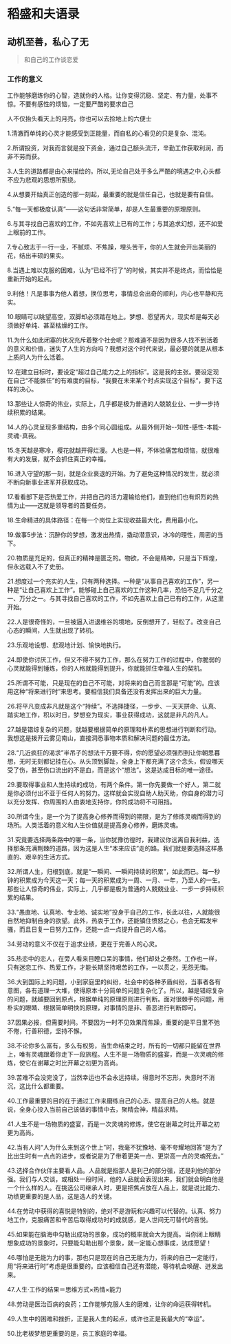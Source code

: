 # 稻盛和夫语录

## 动机至善，私心了无

>和自己的工作谈恋爱


### 工作的意义

工作能够磨练你的心智，造就你的人格。让你变得沉稳、坚定、有力量，处事不惊。不要有感性的烦恼，一定要严酷的要求自己

人不仅抬头看天上的月亮，你也可以去捡地上的六便士


1.清澈而单纯的心灵才能感受到正能量，而自私的心看见的只是复杂、混沌。

2.所谓投资，对我而言就是投下资金，通过自己额头流汗，辛勤工作获取利润，而非不劳而获。

3.人生的道路都是由心来描绘的。所以,无论自己处于多么严酷的境遇之中,心头都不应为悲观的思想所萦绕。

4.从想要开始真正创造的那一刻起，最重要的就是信任自己，也就是要有自信。

5.“每一天都极度认真”——这句话非常简单，却是人生最重要的原理原则。

6.与其寻找自己喜欢的工作，不如先喜欢上已有的工作；与其追求幻想，还不如爱上眼前的工作。

7.专心致志于一行一业，不腻烦、不焦躁，埋头苦干，你的人生就会开出美丽的花，结出丰硕的果实。

8.当遇上难以克服的困难，认为“已经不行了”的时候，其实并不是终点，而恰恰是重新开始的起点。

9.利他！凡是事事为他人着想，换位思考，事情总会出奇的顺利，内心也平静和充实。

10.眼睛可以眺望高空，双脚却必须踏在地上。梦想、愿望再大，现实却是每天必须做好单纯、甚至枯燥的工作。

11.为什么如此闭塞的状况充斥着整个社会呢？那难道不是因为很多人找不到活着的意义和价值，迷失了人生的方向吗？我想对这个时代来说，最必要的就是从根本上质问人为什么活着。

12.在建立目标时，要设定“超过自己能力之上的指标”。这是我的主张。要设定现在自己“不能胜任”的有难度的目标，“我要在未来某个时点实现这个目标”，要下这样的决心。

13.那些让人惊奇的伟业，实际上，几乎都是极为普通的人兢兢业业、一步一步持续积累的结果。

14.人的心灵呈现多重结构，由多个同心圆组成。从最外侧开始--知性-感性-本能-灵魂-真我。

15.冬天越是寒冷，樱花就越开得烂漫。人也是一样，不体验痛苦和烦恼，就很难有大的发展，就不会抓住真正的幸福。

16.进入守望的那一刻，就是企业衰退的开始。为了避免这种情况的发生，就必须不断向新事业进军并获取成功。

17.看看部下是否热爱工作，并把自己的活力灌输给他们，直到他们也有炽烈的热情为止——这就是领导者的首要任务。

18.生命精进的具体路径：在每一个岗位上实现收益最大化，费用最小化。

19.做事5步法：沉醉你的梦想，激发出热情，撬动潜意识，冰冷的理性，周密的当下。

20.物质是充足的，但真正的精神是匮乏的。物欲，不会是精神，只是当下辉煌，但永远载入不了史册。

21.想度过一个充实的人生，只有两种选择。一种是“从事自己喜欢的工作”，另一种是“让自己喜欢上工作”。能够碰上自己喜欢的工作这种几率，恐怕不足几千分之一、万分之一。与其寻找自己喜欢的工作，不如先喜欢上自己已有的工作，从这里开始。

22.人是很奇怪的，一旦被逼入进退维谷的境地，反倒想开了，轻松了。改变自己心态的瞬间，人生就出现了转机。

23.乐观地设想、悲观地计划、愉快地执行。

24.即使你讨厌工作，但又不得不努力工作，那么在努力工作的过程中，你脆弱的心灵就能得到锤炼，你的人格就能得到提升，你就能抓住幸福人生的契机。

25.所谓不可能，只是现在的自己不可能，对将来的自己而言那是“可能”的。应该用这种“将来进行时”来思考。要相信我们具备还没有发挥出来的巨大力量。

26.将平凡变成非凡就是这个“持续”。不选择捷径，一步步、一天天拼命、认真、踏实地工作，积以时日，梦想变为现实，事业获得成功，这就是非凡的凡人。

27.越是错综复杂的问题，就越要根据简单的原理和朴素的思想进行判断和行动。我想这是拨开云雾见南山，直接洞悉事物本质和解决问题的最佳方法。

28.“几近疯狂的渴求”半吊子的想法千万要不得，你的愿望必须强烈到让你朝思暮想，无时无刻都记挂在心。从头顶到脚趾，全身上下都充满了这个念头，假设哪天受了伤，甚至伤口流出的不是血，而是这个“想法”。这是达成目标的唯一途径。

29.要取得事业和人生持续的成功，有两个条件。第一你先要做一个好人，第二就是你必须付出不亚于任何人的努力。这样就会实现自助人助天助，你自身的潜力可以充分发挥、你周围的人由衷地支持你，你的成功将不可阻挡。

30.所谓今生，是一个为了提高身心修养而得到的期限，是为了修炼灵魂而得到的场所。人类活着的意义和人生价值就是提高身心修养，磨炼灵魂。

31.究竟要选择两条路中的哪一条，当你犹豫彷徨时，我建议你远离自我利益，选择那条充满荆棘的道路，因为这是人生“本来应该”走的路。我们就是要选择这样愚直的、艰辛的生活方式。

32.所谓人生，归根到底，就是“一瞬间、一瞬间持续的积累”，如此而已。每一秒钟的积累成为今天这一天；每一天的积累成为一周、一月、一年，乃至人的一生。那些让人惊奇的伟业，实际上，几乎都是极为普通的人兢兢业业、一步一步持续积累的结果。

33.“愚直地、认真地、专业地、诚实地”投身于自己的工作，长此以往，人就能很自然地抑制自身的欲望。此外，热衷于工作，还能镇住愤怒之心，也会无暇发牢骚，而且日复一日努力工作，还能一点一点提升自己的人格。

34.劳动的意义不仅在于追求业绩，更在于完善人的心灵。

35.热恋中的恋人，在旁人看来目瞪口呆的事情，他们却处之泰然。工作也一样，只有迷恋工作、热爱工作，才能长期坚持艰苦的工作，一以贯之，无怨无悔。

36.大到国际上的问题，小到家庭里的纠纷，社会中的各种矛盾纠纷，当事者各有意图，各有道理一大堆，使得原本十分简单的问题复杂化了。所以，越是错综复杂的问题，就越要回到原点，根据单纯的原理原则进行判断。面对很棘手的问题，用朴实的眼睛、根据简单明快的原理，对事情的是非、善恶进行判断即可。

37.因果必报，但需要时间。不要因为一时不见效果而焦躁，重要的是平日里不弛不倦，行善积德，坚持不懈。

38.不论你多么富有，多么有权势，当生命结束之时，所有的一切都只能留在世界上，唯有灵魂跟着你走下一段旅程。人生不是一场物质的盛宴，而是一次灵魂的修炼，使它在谢幕之时比开幕之初更为高尚。

39.苦难不会没完没了，当然幸运也不会永远持续。得意时不忘形，失意时不消沉，这比什么都重要。

40.工作最重要的目的在于通过工作来磨练自己的心志、提高自己的人格。就是说，全身心投入当前自己该做的事情中去，聚精会神，精益求精。

41.人生不是一场物质的盛宴，而是一次灵魂的修炼，使它在谢幕之时比开幕之初更为高尚。

42.当有人问“人为什么来到这个世上”时，我毫不犹豫地、毫不夸耀地回答“是为了比出生时有一点点的进步，或者说是为了带着更美一点、更崇高一点的灵魂死去。”

43.选择合作伙伴主要看人品。人品就是指那人是利己的部分强，还是利他的部分强。我们与人交谈，或相处一段时间，他的人品就会表现出来，我们就会明白他是一个什么样的人。在挑选公司继承人时，更是把焦点放在人品上，就是说比能力、功绩更重要的是人品，这是选人的关键。

44.在劳动中获得的喜悦是特别的，绝对不是游玩和兴趣可以代替的。认真、努力地工作，克服痛苦和辛苦后取得成功时的成就感，是人世间无可替代的喜悦。

45.如果能在脑海中勾勒出成功的景象，成功的概率就会大为提高。当你闭上眼睛想象成功的景象时，只要能勾勒出那个景象，就一定能心想事成，达成愿望！

46.哪怕是无能为力的事，那也只是现在的自己无能为力，将来的自己一定能行，用“将来进行时”考虑是很重要的。应该相信自己还有潜能，等待机会唤醒、迸发出来。

47.人生·工作的结果＝思维方式×热情×能力

48.劳动是医治百病的良药；工作能够克服人生的磨难，让你的命运获得转机。

49.人生中的困难和挫折，正是我人生的起点，或许也正是我最大的“幸运”。

50.比老板梦想更重要的是，员工家庭的幸福。